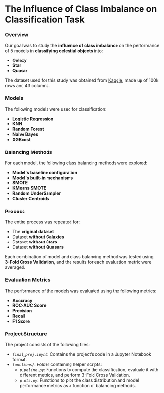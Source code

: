 # The Influence of Class Imbalance on Classification Task

### **Overview**

Our goal was to study the **influence of class imbalance** on the performance of 5 models in **classifying celestial objects** into:
- **Galaxy**
- **Star**
- **Quasar**

The dataset used for this study was obtained from [Kaggle](https://www.kaggle.com/datasets/diraf0/sloan-digital-sky-survey-dr18/data "View the SDSS dataset on Kaggle"), made up of 100k rows and 43 columns.

### **Models**

The following models were used for classification:
- **Logistic Regression**
- **KNN**
- **Random Forest**
- **Naive Bayes**
- **XGBoost**

### **Balancing Methods**

For each model, the following class balancing methods were explored:
- **Model's baseline configuration**
- **Model's built-in mechanisms**
- **SMOTE**
- **KMeans SMOTE**
- **Random UnderSampler**
- **Cluster Centroids**

### **Process**

The entire process was repeated for:
- The **original dataset**
- Dataset **without Galaxies**
- Dataset **without Stars**
- Dataset **without Quasars**

Each combination of model and class balancing method was tested using **3-Fold Cross Validation**, and the results for each evaluation metric were averaged.

### **Evaluation Metrics**

The performance of the models was evaluated using the following metrics:
-	**Accuracy**
-	**ROC-AUC Score**
-	**Precision**
-	**Recall**
-	**F1 Score**

### **Project Structure**

The project consists of the following files:
-	*`final_proj.ipynb`*: Contains the project’s code in a Jupyter Notebook format.
-	*`functions/`*: Folder containing helper scripts:
    -	*`pipeline.py`*: Functions to compute the classification, evaluate it with different metrics, and perform 3-Fold Cross Validation.
    -	*`plots.py`*: Functions to plot the class distribution and model performance metrics as a function of balancing methods.
